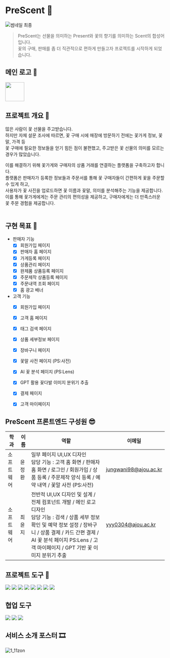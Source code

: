 # PreScent 🎁
![썸네일 최종](https://github.com/PreScent-sc23/PreScent/assets/118275773/9dea5ed9-c31e-4053-8ee6-0a57b68c2c65)
> PreScent는 선물을 의미하는 Present와 꽃의 향기를 의미하는 Scent의 합성어입니다.  
> 꽃의 구매, 판매를 좀 더 직관적으로 편하게 만들고자 프로젝트를 시작하게 되었습니다.

## 메인 로고 🎨
<img src="https://github.com/PreScent-sc23/frontend/assets/134992891/3fd67d35-404d-4794-a435-84df6bd03c1e/svglogo.svg" width="60" height="60"/>

## 프로젝트 개요 📖
  많은 사람이 꽃 선물을 주고받습니다.  
  하지만 자체 설문 조사에 따르면, 꽃 구매 시에 매장에 방문하기 전에는 꽃가게 정보, 꽃말, 가격 등  
  꽃 구매에 필요한 정보들을 얻기 힘든 점이 불편했고, 주고받은 꽃 선물의 의미를 모르는 경우가 많았습니다.

  이를 해결하기 위해 꽃가게와 구매자의 상품 거래를 연결하는 플랫폼을 구축하고자 합니다.  
  플랫폼은 판매자가 등록한 정보들과 주문서를 통해 꽃 구매자들이 간편하게 꽃을 주문할 수 있게 하고,  
  사용자가 꽃 사진을 업로드하면 꽃 이름과 꽃말, 의미를 분석해주는 기능을 제공합니다.  
  이를 통해 꽃가게에게는 주문 관리의 편의성을 제공하고, 구매자에게는 더 만족스러운 꽃 주문 경험을 제공합니다.
<br/><br/>

## 구현 목표 🎯
- 판매자 기능
  - [x] 회원가입 페이지
  - [x] 판매자 홈 페이지
  - [x] 가게등록 페이지
  - [x] 상품관리 페이지
  - [x] 완제품 상품등록 페이지
  - [x] 주문제작 상품등록 페이지
  - [x] 주문내역 조회 페이지
  - [x] 홈 광고 배너

- 고객 기능
  - [x] 회원가입 페이지
  - [x] 고객 홈 페이지
  - [x] 태그 검색 페이지
  - [x] 상품 세부정보 페이지
  - [x] 장바구니 페이지
  - [x] 꽃말 사전 페이지 (PS:사전)
  - [x] AI 꽃 분석 페이지 (PS:Lens)
  - [x] GPT 활용 꽃다발 이미지 분위기 추출 
  - [x] 결제 페이지
  - [x] 고객 마이페이지


 ## PreScent 프론트엔드 구성원 😎
 |학과|이름|역할|이메일|
 |---|-------|---|---|
 |소프트웨어|윤정환| 일부 페이지 UI,UX 디자인 <br/> 담당 기능 : 고객 홈 화면 / 판매자 홈 화면 / 로그인 / 회원가입 / 상품 등록 / 주문제작 양식 등록 / 예약 내역 / 꽃말 사전 (PS:사전) |jungwani98@ajou.ac.kr|
 |소프트웨어|최윤지| 전반적 UI,UX 디자인 및 설계 / 전체 컴포넌트 개발 / 메인 로고 디자인 <br/> 담당 기능 : 검색 / 상품 세부 정보 확인 및 예약 정보 설정 / 장바구니 / 상품 결제 / 카드 간편 결제 / AI 꽃 분석 페이지 PS:Lens / 고객 마이페이지 / GPT 기반 꽃 이미지 분위기 추출|yyy0304@ajou.ac.kr|

 ## 프로젝트 도구 📝
 <img src="https://img.shields.io/badge/html5-E34F26?style=for-the-badge&logo=html5&logoColor=white">
 <img src="https://img.shields.io/badge/javascript-F7DF1E?style=for-the-badge&logo=javascript&logoColor=black">
 <img src="https://img.shields.io/badge/react-61DAFB?style=for-the-badge&logo=react&logoColor=black">
 <img src="https://img.shields.io/badge/Sass-CC6699?style=for-the-badge&logo=Sass&logoColor=white">
  
    
 <img src="https://img.shields.io/badge/css-1572B6?style=for-the-badge&logo=css3&logoColor=white">
 <img src="https://img.shields.io/badge/github-181717?style=for-the-badge&logo=github&logoColor=white">
 <img src="https://img.shields.io/badge/git-F05032?style=for-the-badge&logo=git&logoColor=white">
 <img src="https://img.shields.io/badge/Figma-F24E1E?style=for-the-badge&logo=Figma&logoColor=white">
 

 ## 협업 도구
 <img src="https://img.shields.io/badge/Notion-000000?style=for-the-badge&logo=Notion&logoColor=white">
 <img src="https://img.shields.io/badge/Slack-4A154B?style=for-the-badge&logo=Slack&logoColor=white">
 <img src="https://img.shields.io/badge/Discord-5865F2?style=for-the-badge&logo=Discord&logoColor=white">
 

## 서비스 소개 포스터 🎞
![1_11zon](https://github.com/PreScent-sc23/frontend/assets/92291198/33ccf97d-2c3b-4c36-b0b5-eb726f74951b)

